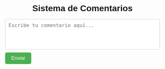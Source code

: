 <!DOCTYPE html>
<html lang="es">
<head>
    <meta charset="UTF-8">
    <meta name="viewport" content="width=device-width, initial-scale=1.0">
    <title>Sistema de Comentarios</title>
    <style>
        body {
            font-family: Arial, sans-serif;
            margin: 20px;
            padding: 0;
        }
        h1 {
            text-align: center;
        }
        .comment-section {
            max-width: 600px;
            margin: 0 auto;
        }
        .comment-form {
            margin-bottom: 20px;
        }
        .comment-form textarea {
            width: 100%;
            height: 100px;
            padding: 10px;
            margin-bottom: 10px;
            border: 1px solid #ccc;
            border-radius: 5px;
            resize: none;
            font-size: 16px;
        }
        .comment-form button {
            background-color: #4CAF50;
            color: white;
            border: none;
            padding: 10px 20px;
            border-radius: 5px;
            cursor: pointer;
            font-size: 16px;
        }
        .comment-form button:hover {
            background-color: #45a049;
        }
        .comments-list {
            list-style-type: none;
            padding: 0;
        }
        .comments-list li {
            background-color: #f9f9f9;
            border: 1px solid #ddd;
            margin-bottom: 10px;
            padding: 10px;
            border-radius: 5px;
        }
        .comment-date {
            font-size: 12px;
            color: #666;
            margin-top: 5px;
        }
    </style>
</head>
<body>
    <h1>Sistema de Comentarios</h1>
    <div class="comment-section">
        <form class="comment-form" id="commentForm">
            <textarea id="commentInput" placeholder="Escribe tu comentario aquí..." required></textarea>
            <button type="submit">Enviar</button>
        </form>
        <ul class="comments-list" id="commentsList"></ul>
    </div>
    <script>
        // Elementos del DOM
        const commentForm = document.getElementById('commentForm');
        const commentInput = document.getElementById('commentInput');
        const commentsList = document.getElementById('commentsList');

        // Cargar comentarios desde LocalStorage
        function loadComments() {
            const comments = JSON.parse(localStorage.getItem('comments')) || [];
            commentsList.innerHTML = '';
            comments.forEach(comment => {
                const commentItem = document.createElement('li');
                commentItem.innerHTML = `
                    <p>${comment.text}</p>
                    <div class="comment-date">${new Date(comment.date).toLocaleString()}</div>
                `;
                commentsList.appendChild(commentItem);
            });
        }

        // Guardar comentarios en LocalStorage
        function saveComment(comment) {
            const comments = JSON.parse(localStorage.getItem('comments')) || [];
            comments.push(comment);
            localStorage.setItem('comments', JSON.stringify(comments));
        }

        // Manejar el envío del formulario
        commentForm.addEventListener('submit', (e) => {
            e.preventDefault();
            const commentText = commentInput.value.trim();
            if (commentText === '') return;

            const newComment = {
                text: commentText,
                date: new Date().toISOString()
            };

            saveComment(newComment);
            loadComments();
            commentInput.value = '';
        });

        // Cargar comentarios al iniciar
        loadComments();
    </script>
</body>
</html>
